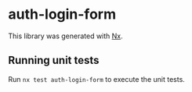 # auth-login-form

This library was generated with [Nx](https://nx.dev).

## Running unit tests

Run `nx test auth-login-form` to execute the unit tests.
